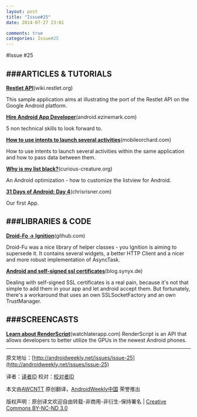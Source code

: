 ```yaml
---
layout: post
title: "Issue#25"
date: 2014-07-27 23:01

comments: true
categories: Issue#25
---
```


#Issue #25

###ARTICLES & TUTORIALS
---

[**Restlet API**](http://wiki.restlet.org/docs_2.1/13-restlet/275-restlet/266-restlet/269-restlet.html)(wiki.restlet.org)

This sample application aims at illustrating the port of the Restlet API on the Google Android platform.

 
[**Hire Android App Developer**](http://android.ezinemark.com/hire-android-app-developer-5-non-technical-skills-to-look-forward-to-7d35eca8d905.html)(android.ezinemark.com)

5 non technical skills to look forward to.

[**How to use intents to launch several activities**](http://mobileorchard.com/android-app-development-using-intents-to-pass-data-and-return-results-between-activities/)(mobileorchard.com)

How to use intents to launch several activities within the same application and how to pass data between them.

[**Why is my list black?**](http://www.curious-creature.org/2008/12/22/why-is-my-list-black-an-android-optimization/)(curious-creature.org)

An Android optimization - how to customize the listview for Android.

[**31 Days of Android: Day 4**](http://chrisrisner.com/31-Days-of-Android--Day-4–Our-First-App)(chrisrisner.com)

Our first App.

###LIBRARIES & CODE
---

[**Droid-Fo -> Ignition**](https://github.com/kaeppler/ignition)(github.com)

Droid-Fu was a nice library of helper classes - you Ignition is aiming to supersede it. It contains several widgets, a better HTTP Client and a nicer and more robust implementation of AsyncTask.

[**Android and self-signed ssl certificates**](http://blog.synyx.de/2010/06/android-and-self-signed-ssl-certificates/)(blog.synyx.de)

Dealing with self-signed SSL certificates is a real pain, because it's not that simple to add them in your app and let android accept them. But fortunately, there's a workaround that uses an own SSLSocketFactory and an own TrustManager.

###SCREENCASTS
---

[**Learn about RenderScript**](http://watchlaterapp.com/asOx)(watchlaterapp.com)
RenderScript is an API that allows developers to better utilize the GPUs in the newest Android phones.


---


原文地址：[http://androidweekly.net/issues/issue-25](http://androidweekly.net/issues/issue-25)

译者：[译者ID](https://github.com/译者ID) 校对：[校对者ID](https://github.com/校对者ID)

本文由[AWCNTT](https://github.com/AWCNTT) 原创翻译，[AndroidWeekly中国](http://www.androidweekly.cn/) 荣誉推出

版权声明：原创译文欢迎自由转载-非商用-非衍生-保持署名 | [Creative Commons BY-NC-ND 3.0](http://creativecommons.org/licenses/by-nc-nd/3.0/deed.zh)